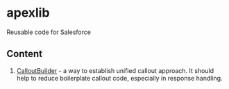 # apexlib

Reusable code for Salesforce

## Content

1. [CalloutBuilder](force-app/main/calloutBuilder/classes/README.md) - a way to establish unified callout approach. It should help to reduce boilerplate callout code, especially in response handling.
